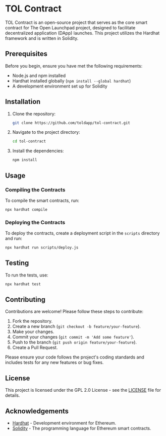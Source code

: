 # TOL Contract

TOL Contract is an open-source project that serves as the core smart contract for The Open Launchpad project, designed to facilitate decentralized application (DApp) launches. This project utilizes the Hardhat framework and is written in Solidity.

## Prerequisites

Before you begin, ensure you have met the following requirements:

-  Node.js and npm installed
-  Hardhat installed globally (`npm install --global hardhat`)
-  A development environment set up for Solidity

## Installation

1. Clone the repository:
   ```sh
   git clone https://github.com/toldapp/tol-contract.git
   ```
2. Navigate to the project directory:
   ```sh
   cd tol-contract
   ```
3. Install the dependencies:
   ```sh
   npm install
   ```

## Usage

### Compiling the Contracts

To compile the smart contracts, run:

```sh
npx hardhat compile
```

### Deploying the Contracts

To deploy the contracts, create a deployment script in the `scripts` directory and run:

```sh
npx hardhat run scripts/deploy.js
```

## Testing

To run the tests, use:

```sh
npx hardhat test
```

## Contributing

Contributions are welcome! Please follow these steps to contribute:

1. Fork the repository.
2. Create a new branch (`git checkout -b feature/your-feature`).
3. Make your changes.
4. Commit your changes (`git commit -m 'Add some feature'`).
5. Push to the branch (`git push origin feature/your-feature`).
6. Create a Pull Request.

Please ensure your code follows the project's coding standards and includes tests for any new features or bug fixes.

## License

This project is licensed under the GPL 2.0 License - see the [LICENSE](LICENSE) file for details.

## Acknowledgements

-  [Hardhat](https://hardhat.org/) - Development environment for Ethereum.
-  [Solidity](https://soliditylang.org/) - The programming language for Ethereum smart contracts.
